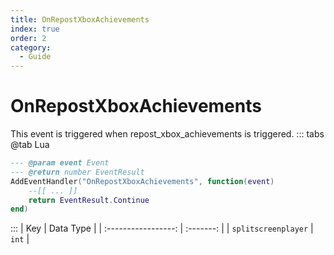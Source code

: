 ```yaml
---
title: OnRepostXboxAchievements
index: true
order: 2
category:
  - Guide
---
```


# OnRepostXboxAchievements
This event is triggered when repost_xbox_achievements is triggered.
::: tabs
@tab Lua
```lua
--- @param event Event
--- @return number EventResult
AddEventHandler("OnRepostXboxAchievements", function(event)
    --[[ ... ]]
    return EventResult.Continue
end)
```

:::
|         Key         | Data Type |
| :-----------------: | :-------: |
| `splitscreenplayer` |   `int`   |